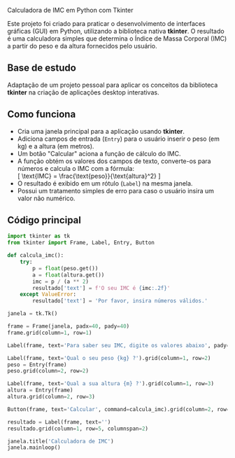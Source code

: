 Calculadora de IMC em Python com Tkinter

Este projeto foi criado para praticar o desenvolvimento de interfaces gráficas (GUI) em Python, utilizando a biblioteca nativa **tkinter**. O resultado é uma calculadora simples que determina o Índice de Massa Corporal (IMC) a partir do peso e da altura fornecidos pelo usuário.

## Base de estudo

Adaptação de um projeto pessoal para aplicar os conceitos da biblioteca **tkinter** na criação de aplicações desktop interativas.

## Como funciona

- Cria uma janela principal para a aplicação usando **tkinter**.
- Adiciona campos de entrada (`Entry`) para o usuário inserir o peso (em kg) e a altura (em metros).
- Um botão "Calcular" aciona a função de cálculo do IMC.
- A função obtém os valores dos campos de texto, converte-os para números e calcula o IMC com a fórmula:  
  \[
  \text{IMC} = \frac{\text{peso}}{\text{altura}^2}
  \]
- O resultado é exibido em um rótulo (`Label`) na mesma janela.
- Possui um tratamento simples de erro para caso o usuário insira um valor não numérico.

## Código principal

```python
import tkinter as tk
from tkinter import Frame, Label, Entry, Button

def calcula_imc():
    try:
        p = float(peso.get())
        a = float(altura.get())
        imc = p / (a ** 2)
        resultado['text'] = f'O seu IMC é {imc:.2f}'
    except ValueError:
        resultado['text'] = 'Por favor, insira números válidos.'

janela = tk.Tk()

frame = Frame(janela, padx=40, pady=40)
frame.grid(column=1, row=1)

Label(frame, text='Para saber seu IMC, digite os valores abaixo', pady=40).grid(column=1, row=1, columnspan=2)

Label(frame, text='Qual o seu peso {kg} ?').grid(column=1, row=2)
peso = Entry(frame)
peso.grid(column=2, row=2)

Label(frame, text='Qual a sua altura {m} ?').grid(column=1, row=3)
altura = Entry(frame)
altura.grid(column=2, row=3)

Button(frame, text='Calcular', command=calcula_imc).grid(column=2, row=4)

resultado = Label(frame, text='')
resultado.grid(column=1, row=5, columnspan=2)

janela.title('Calculadora de IMC')
janela.mainloop()